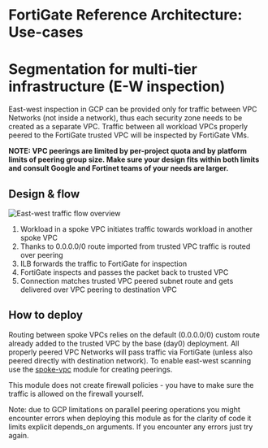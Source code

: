 # FortiGate Reference Architecture: Use-cases
# Segmentation for multi-tier infrastructure (E-W inspection)

East-west inspection in GCP can be provided only for traffic between VPC Networks (not inside a network), thus each security zone needs to be created as a separate VPC. Traffic between all workload VPCs properly peered to the FortiGate trusted VPC will be inspected by FortiGate VMs.

**NOTE: VPC peerings are limited by per-project quota and by platform limits of peering group size. Make sure your design fits within both limits and consult Google and Fortinet teams of your needs are larger.**

## Design & flow
![East-west traffic flow overview](https://lucid.app/publicSegments/view/dce9b998-146c-461f-afdd-0184cba2bb21/image.png)
1. Workload in a spoke VPC initiates traffic towards workload in another spoke VPC
2. Thanks to 0.0.0.0/0 route imported from trusted VPC traffic is routed over peering
3. ILB forwards the traffic to FortiGate for inspection
4. FortiGate inspects and passes the packet back to trusted VPC
5. Connection matches trusted VPC peered subnet route and gets delivered over VPC peering to destination VPC

## How to deploy
Routing between spoke VPCs relies on the default (0.0.0.0/0) custom route already added to the trusted VPC by the base (day0) deployment. All properly peered VPC Networks will pass traffic via FortiGate (unless also peered directly with destination network). To enable east-west scanning use the [spoke-vpc](modules/usecases/spoke-vpc) module for creating peerings.

This module does not create firewall policies - you have to make sure the traffic is allowed on the firewall yourself.

Note: due to GCP limitations on parallel peering operations you might encounter errors when deploying this module as for the clarity of code it limits explicit depends_on arguments. If you encounter any errors just try again.

